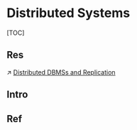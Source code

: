 # Distributed Systems

[TOC]



## Res
↗ [Distributed DBMSs and Replication](../../../🔑%20CS_Core/🍕%20Database%20System/☔️%20Distributed%20DBMSs%20and%20Replication/Distributed%20DBMSs%20and%20Replication.md)



## Intro



## Ref
[Online Transaction Processing]: https://en.wikipedia.org/wiki/Online_transaction_processing

